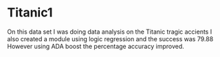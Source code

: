 # Titanic1
On this data set I was doing data analysis on the Titanic tragic accients
I also created a module using logic regression and the success was 79.88
However using ADA boost the percentage accuracy improved. 
